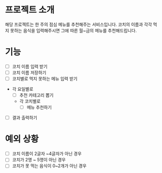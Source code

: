 # 프로젝트 소개

해당 프로젝트는 한 주의 점심 메뉴를 추천해주는 서비스입니다.
코치의 이름과 각각 먹지 못하는 음식을 입력해주시면 그에 따른 월~금의 메뉴를 추천해드립니다.


# 기능 
- [ ] 코치 이름 입력 받기
- [ ] 코치 이름 저장하기
- [ ] 코치별로 먹지 못하는 메뉴 입력 받기
- 각 요일별로
  - [ ] 추천 카테고리 뽑기
  - 각 코치별로
    - [ ] 메뉴 추천하기
- [ ] 결과 출력하기


# 예외 상황
- [ ] 코치 이름이 2글자 ~4글자가 아닌 경우
- [ ] 코치가 2명 ~ 5명이 아닌 경우
- [ ] 코치가 못 먹는 음식이 0~2개가 아닌 경우
